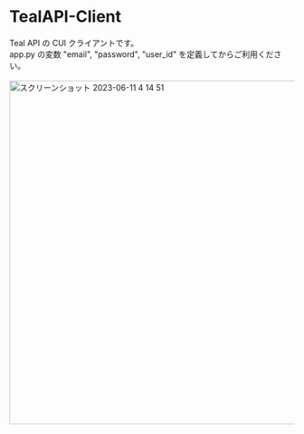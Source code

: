# TealAPI-Client
Teal API の CUI クライアントです。  
app.py の変数 "email", "password", "user_id" を定義してからご利用ください。
<br><br>
<img width="607" alt="スクリーンショット 2023-06-11 4 14 51" src="https://github.com/gamma-410/TealAPI-Client/assets/88177671/e1a87f68-6fe6-4ff4-9a34-e6f0402f66e0">
